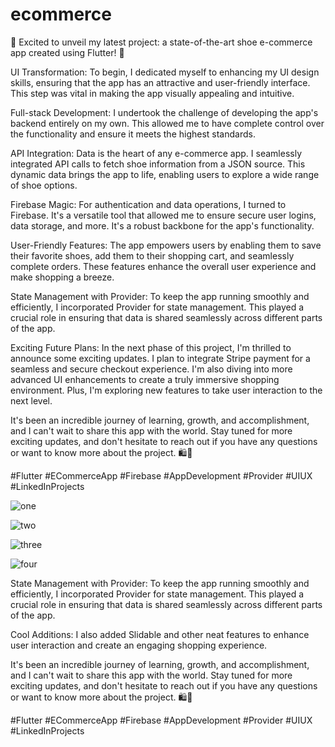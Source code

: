 # ecommerce

🚀 Excited to unveil my latest project: a state-of-the-art shoe e-commerce app created using Flutter! 📱

UI Transformation: To begin, I dedicated myself to enhancing my UI design skills, ensuring that the app has an attractive and user-friendly interface. This step was vital in making the app visually appealing and intuitive.

Full-stack Development: I undertook the challenge of developing the app's backend entirely on my own. This allowed me to have complete control over the functionality and ensure it meets the highest standards.

API Integration: Data is the heart of any e-commerce app. I seamlessly integrated API calls to fetch shoe information from a JSON source. This dynamic data brings the app to life, enabling users to explore a wide range of shoe options.

Firebase Magic: For authentication and data operations, I turned to Firebase. It's a versatile tool that allowed me to ensure secure user logins, data storage, and more. It's a robust backbone for the app's functionality.

User-Friendly Features: The app empowers users by enabling them to save their favorite shoes, add them to their shopping cart, and seamlessly complete orders. These features enhance the overall user experience and make shopping a breeze.

State Management with Provider: To keep the app running smoothly and efficiently, I incorporated Provider for state management. This played a crucial role in ensuring that data is shared seamlessly across different parts of the app.

Exciting Future Plans: In the next phase of this project, I'm thrilled to announce some exciting updates. I plan to integrate Stripe payment for a seamless and secure checkout experience. I'm also diving into more advanced UI enhancements to create a truly immersive shopping environment. Plus, I'm exploring new features to take user interaction to the next level.

It's been an incredible journey of learning, growth, and accomplishment, and I can't wait to share this app with the world. Stay tuned for more exciting updates, and don't hesitate to reach out if you have any questions or want to know more about the project. 🛍️💼

#Flutter #ECommerceApp #Firebase #AppDevelopment #Provider #UIUX #LinkedInProjects

![one](https://github.com/dhrv-sharma/shoe-e-commerce-app/assets/99127279/ce12bc70-3657-4fab-ab53-8ab5b0fda616)

![two](https://github.com/dhrv-sharma/shoe-e-commerce-app/assets/99127279/de9aa95d-ea75-4d0c-b6e2-c7ba86f10d58)

![three](https://github.com/dhrv-sharma/shoe-e-commerce-app/assets/99127279/f575546c-4ed9-4a58-9261-b03c1361257e)

![four](https://github.com/dhrv-sharma/shoe-e-commerce-app/assets/99127279/83e8a32d-c21d-4075-ae16-27f621be4320)

State Management with Provider: To keep the app running smoothly and efficiently, I incorporated Provider for state management. This played a crucial role in ensuring that data is shared seamlessly across different parts of the app.

Cool Additions: I also added Slidable and other neat features to enhance user interaction and create an engaging shopping experience.

It's been an incredible journey of learning, growth, and accomplishment, and I can't wait to share this app with the world. Stay tuned for more exciting updates, and don't hesitate to reach out if you have any questions or want to know more about the project. 🛍️💼

#Flutter #ECommerceApp #Firebase #AppDevelopment #Provider #UIUX #LinkedInProjects



